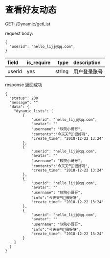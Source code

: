 # 查看好友动态

GET:  /Dynamic/getList

request body:
```
{
  "userid": "hello_lijj@qq.com",
}
```
| field      |  is_require |type     | description | 
| :--------  | ------------|--------:| :------     | 
| userid     |   yes       | string  | 用户登录账号 | 


response
返回成功
```
{
  "status": 200
  "message": ""
  "data": {
    "dynamic_lists": [
        {
            "userid": "hello_lijj@qq.com",
            "avatar": ""
            "username": "软院小哥哥",
            "contents":"今天天气很好呀",
            "create_time": "2018-12-22 13:24"
        },
        {
            "userid": "hello_lijj@qq.com",
            "avatar": ""
            "username": "软院小哥哥",
            "contents":"今天天气很好呀",
            "create_time": "2018-12-22 13:24"
        },
        {
            "userid": "hello_lijj@qq.com",
            "avatar": ""
            "username": "软院小哥哥",
            "info":"今天天气很好呀",
            "create_time": "2018-12-22 13:24"
        },
        {
            "userid": "hello_lijj@qq.com",
            "avatar": ""
            "username": "软院小哥哥",
            "info":"今天天气很好呀",
            "create_time": "2018-12-22 13:24"
        }
    ]
  }
}
```